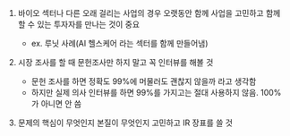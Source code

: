 1. 바이오 섹터나 다른 오래 걸리는 사업의 경우 오랫동안 함께 사업을 고민하고 함께할 수 있는 투자자를 만나는 것이 중요
    - ex. 루닛 사례(AI 헬스케어 라는 섹터를 함께 만들어냄)

2. 시장 조사를 할 때 문헌조사만 하지 말고 꼭 인터뷰를 해볼 것 
    - 문헌 조사를 하면 정확도 99%에 머물러도 괜찮지 않을까 라고 생각함
    - 하지만 실제 의사 인터뷰를 하면 99%를 가지고는 절대 사용하지 않음. 100%가 아니면 안 씀

3. 문제의 핵심이 무엇인지 본질이 무엇인지 고민하고 IR 장표를 쓸 것


